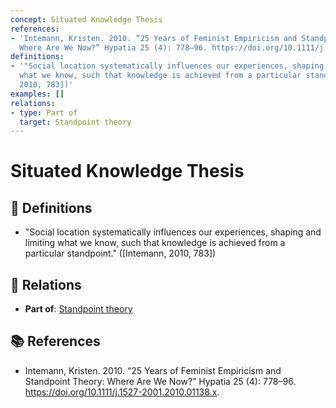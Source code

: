 ```yaml
---
concept: Situated Knowledge Thesis
references:
- 'Intemann, Kristen. 2010. “25 Years of Feminist Empiricism and Standpoint Theory:
  Where Are We Now?” Hypatia 25 (4): 778–96. https://doi.org/10.1111/j.1527-2001.2010.01138.x.'
definitions:
- '"Social location systematically influences our experiences, shaping and limiting
  what we know, such that knowledge is achieved from a particular standpoint." ([Intemann,
  2010, 783])'
examples: []
relations:
- type: Part of
  target: Standpoint theory
---
```


# Situated Knowledge Thesis

## 📖 Definitions

- "Social location systematically influences our experiences, shaping and limiting what we know, such that knowledge is achieved from a particular standpoint." ([Intemann, 2010, 783])

## 🔗 Relations

- **Part of**: [Standpoint theory](./standpoint-theory.md)

## 📚 References

- Intemann, Kristen. 2010. “25 Years of Feminist Empiricism and Standpoint Theory: Where Are We Now?” Hypatia 25 (4): 778–96. https://doi.org/10.1111/j.1527-2001.2010.01138.x.
